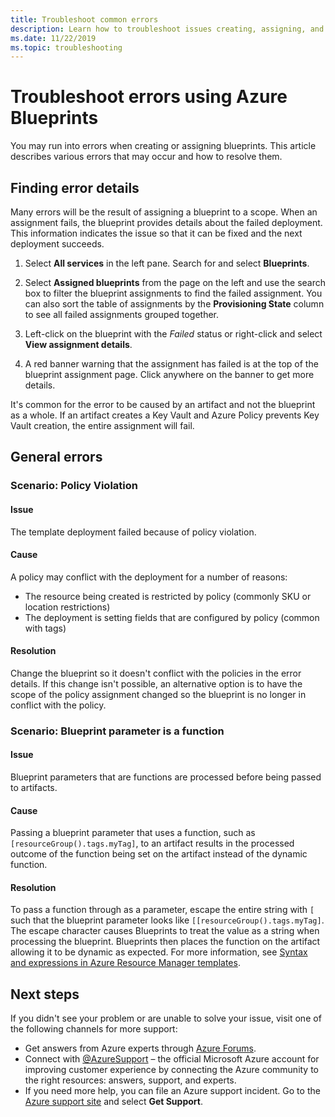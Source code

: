 ```yaml
---
title: Troubleshoot common errors
description: Learn how to troubleshoot issues creating, assigning, and removing blueprints such as policy violations and blueprint parameter functions.
ms.date: 11/22/2019
ms.topic: troubleshooting
---
```

# Troubleshoot errors using Azure Blueprints

You may run into errors when creating or assigning blueprints. This article describes various errors
that may occur and how to resolve them.

## Finding error details

Many errors will be the result of assigning a blueprint to a scope. When an assignment fails, the
blueprint provides details about the failed deployment. This information indicates the issue so that
it can be fixed and the next deployment succeeds.

1. Select **All services** in the left pane. Search for and select **Blueprints**.

1. Select **Assigned blueprints** from the page on the left and use the search box to filter the
   blueprint assignments to find the failed assignment. You can also sort the table of assignments
   by the **Provisioning State** column to see all failed assignments grouped together.

1. Left-click on the blueprint with the _Failed_ status or right-click and select **View assignment
   details**.

1. A red banner warning that the assignment has failed is at the top of the blueprint assignment
   page. Click anywhere on the banner to get more details.

It's common for the error to be caused by an artifact and not the blueprint as a whole. If an
artifact creates a Key Vault and Azure Policy prevents Key Vault creation, the entire assignment
will fail.

## General errors

### <a name="policy-violation"></a>Scenario: Policy Violation

#### Issue

The template deployment failed because of policy violation.

#### Cause

A policy may conflict with the deployment for a number of reasons:

- The resource being created is restricted by policy (commonly SKU or location restrictions)
- The deployment is setting fields that are configured by policy (common with tags)

#### Resolution

Change the blueprint so it doesn't conflict with the policies in the error details. If this change
isn't possible, an alternative option is to have the scope of the policy assignment changed so the
blueprint is no longer in conflict with the policy.

### <a name="escape-function-parameter"></a>Scenario: Blueprint parameter is a function

#### Issue

Blueprint parameters that are functions are processed before being passed to artifacts.

#### Cause

Passing a blueprint parameter that uses a function, such as `[resourceGroup().tags.myTag]`, to an
artifact results in the processed outcome of the function being set on the artifact instead of the
dynamic function.

#### Resolution

To pass a function through as a parameter, escape the entire string with `[` such that the blueprint
parameter looks like `[[resourceGroup().tags.myTag]`. The escape character causes Blueprints to
treat the value as a string when processing the blueprint. Blueprints then places the function on
the artifact allowing it to be dynamic as expected. For more information, see
[Syntax and expressions in Azure Resource Manager templates](../../../azure-resource-manager/template-expressions.md).

## Next steps

If you didn't see your problem or are unable to solve your issue, visit one of the following
channels for more support:

- Get answers from Azure experts through
  [Azure Forums](https://azure.microsoft.com/support/forums/).
- Connect with [@AzureSupport](https://twitter.com/azuresupport) – the official Microsoft Azure
  account for improving customer experience by connecting the Azure community to the right
  resources: answers, support, and experts.
- If you need more help, you can file an Azure support incident. Go to the
  [Azure support site](https://azure.microsoft.com/support/options/) and select **Get Support**.